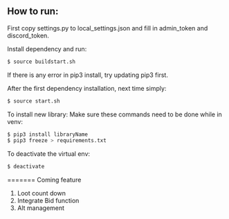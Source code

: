 ## How to run:

First copy settings.py to local_settings.json and fill in admin_token and discord_token. 

Install dependency and run:
```bash
$ source buildstart.sh
```
If there is any error in pip3 install, try updating pip3 first.

After the first dependency installation, next time simply:
```bash
$ source start.sh
```

To install new library:
Make sure these commands need to be done while in venv:
```bash
$ pip3 install libraryName
$ pip3 freeze > requirements.txt
```

To deactivate the virtual env:
```bash
$ deactivate
```

=======
Coming feature
1. Loot count down
2. Integrate Bid function
3. Alt management